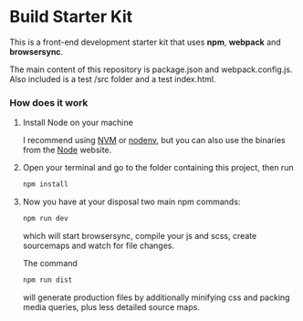 # Build Starter Kit

This is a front-end development starter kit that uses **npm**, **webpack** and **browsersync**.

The main content of this repository is package.json and webpack.config.js.
Also included is a test /src folder and a test index.html.

### How does it work

1. Install Node on your machine

    I recommend using [NVM](https://github.com/creationix/nvm) or [nodenv](https://github.com/nodenv/nodenv), but you can also use the binaries from the [Node](https://nodejs.org/en/) website.

2. Open your terminal and go to the folder containing this project, then run

    ```bash
    npm install
    ```

3. Now you have at your disposal two main npm commands:

    ```bash
    npm run dev
    ```

    which will start browsersync, compile your js and scss, create sourcemaps and watch for file changes.

    The command

    ```bash
    npm run dist
    ```

    will generate production files by additionally minifying css and packing media queries, plus less detailed source maps.
